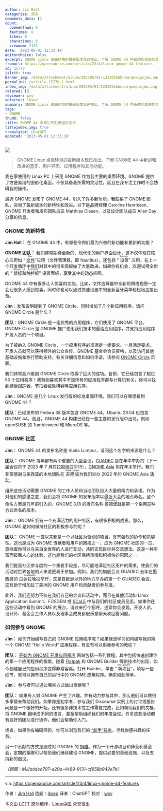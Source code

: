 ```yaml
---
author: Jim Hall
categories: 观点
comments_data: []
count:
  commentnum: 0
  favtimes: 0
  likes: 0
  sharetimes: 0
  viewnum: 2123
date: '2023-05-01 12:33:10'
editorchoice: false
excerpt: GNOME Linux 桌面环境的最新版本现已推出。了解 GNOME 44 中新的和改进的蓝牙、用户界面、应用程序和其他功能。
fromurl: https://opensource.com/article/23/4/linux-gnome-44-features
id: 15770
islctt: true
banner_img: /data/attachment/album/202305/01/123305bbbnaurqmxquxjmw.png
permalink: /article-15770-1.html
index_img: /data/attachment/album/202305/01/123305bbbnaurqmxquxjmw.png.thumb.jpg
related: []
reviewer: wxy
selector: lkxed
summary: GNOME Linux 桌面环境的最新版本现已推出。了解 GNOME 44 中新的和改进的蓝牙、用户界面、应用程序和其他功能。
tags:
- GNOME
thumb: false
title: GNOME 44 发布后的对该团队采访
titleindex_img: true
translator: ChatGPT
updated: '2023-05-01 12:33:10'
---
```


![](/data/attachment/album/202305/01/123305bbbnaurqmxquxjmw.png)



> 
> GNOME Linux 桌面环境的最新版本现已推出。了解 GNOME 44 中新的和改进的蓝牙、用户界面、应用程序和其他功能。
> 
> 
> 


我在家使用的 Linux PC 上采用 GNOME 作为我主要的桌面环境。GNOME 提供了方便易用的图形化桌面，不仅具备我所需的灵活性，而且在我专注工作时不会妨碍我的操作。


最近 GNOME 发布了 GNOME 44，引入了许多新功能。我联系了 GNOME 团队，咨询了最新版本的新特性和改进。以下是品牌经理 Caroline Henriksen、GNOME 开发者和发布团队成员 Matthias Clasen，以及设计团队成员 Allan Day 分享的信息。


### GNOME 的新特性


**Jim Hall：** 在 GNOME 44 中，有哪些令你们最为兴奋的新功能和更新的功能？


**GNOME 团队：** 我们非常期待全新的、现代化的用户界面设计，这不仅体现在核心应用如 “<ruby> <a href="https://opensource.com/article/22/12/linux-file-manager-gnome">  文件 </a> <rt>  Files </rt></ruby>”应用（文件管理器，即 Nautilus），还包括 “<ruby> 设置 <rt>  Settings </rt></ruby>” 应用，在上一个开发循环中我们对其中的很多面板做了大量改进。如果你有机会，欢迎试用全新的 “<ruby> 鼠标和触控板 <rt>  Mouse &amp; Touchpad </rt></ruby>” 设置面板，享受其中的动态插图。


GNOME 44 中有很多让人惊喜的功能。比如，文件选择器中全新的网格视图一定会让很多人感到惊喜，同时你也可以通过快速设置中的全新蓝牙菜单轻松地连接设备。


**Jim**：发布说明提到了 GNOME Circle，同时增加了几个新应用程序。请问 GNOME Circle 是什么？


**团队**：GNOME Circle 是一组优秀的应用程序，它们使用了 GNOME 平台。GNOME Circle 是 GNOME 推广使用我们技术的最佳应用程序，并支持应用程序开发人员的一个项目。


为了被纳入 GNOME Circle，一个应用程序必须满足一组要求。一旦满足要求，开发人员就可以获得额外的公众宣传、GNOME 基金会会员资格，以及访问其他基础设施和旅行赞助支持。有关详细信息和如何申请，请参阅 [GNOME Circle](https://circle.gnome.org/) 页面。


我们非常高兴看到 GNOME Circle 取得了巨大的成功。目前，它已经包含了超过 50 个应用程序！我特别喜欢其中不是所有的应用程序都与计算机有关，你可以找到健康跟踪器、节拍器或象棋钟等应用程序。


**Jim**：GNOME 是几个 Linux 发行版的标准桌面环境。我们可以在哪里看到 GNOME 44？


**团队**：已经发布的 Fedora 38 版本包含 GNOME 44。Ubuntu 23.04 也包含 GNOME 44。而且，GNOME 44 构建已经在一些主要的发行版中出现，例如 openSUSE 的 Tumbleweed 和 MicroOS 等。


### GNOME 社区


**Jim：** GNOME 44 的发布名称是 Kuala Lumpur，请问这个名字的来源是什么？


**团队：** GNOME 每年都有两个重要的大型会议，[GUADEC](https://events.gnome.org/event/101/) 是在年中举办的（下一届会议将于 2023 年 7 月在拉脱维亚举行），[GNOME Asia](https://events.gnome.org/event/100/) 则在年末举行。我们非常感谢马来西亚的本地团队在 <ruby> 吉隆坡 <rt>  Kuala Lumpur </rt></ruby> 为我们举办 2022 年的 GNOME Asia 活动。


组织这些活动需要 GNOME 的工作人员和当地团队投入大量的精力和承诺。作为对他们的感激之意，我们会将 GNOME 的发布版本以最近大会的地点命名。这个命名方案是几年前引入的。GNOME 3.18 的发布名称 <ruby> 哥德堡 <rt>  Gothenburg </rt></ruby> 就是第一个采用这种方式命名的版本。


**Jim：** GNOME 拥有一个充满活力的用户社区，有很多积极的成员。那么，GNOME 是如何保持社区的积极参与的呢？


**团队：** GNOME 一直以来都是一个以社区为驱动的项目，具有强烈的协作和包容性。这也是成为 GNOME 贡献者和用户的回报之一。成为 GNOME 社区的一员，意味着你可以与来自全世界的人进行互动，共同实现目标并交流想法。这是一种丰富而鼓舞人心的体验，这也是我们的社区保持热情和积极性的原因之一。


我们提高社区参与度的一个重要手段是，尽可能地满足社区用户的需求，使我们的活动对世界各地的人来说更易于参加。例如，我们的旗舰会议 GUADEC 去年在墨西哥的 <ruby> 瓜达拉哈拉 <rt>  Guadalajara </rt></ruby> 举行，这是自欧洲以外的地方举办的第一个 GUADEC 会议，这有助于增加拉丁美洲的 GNOME 用户和贡献者的参与度。


此外，我们还努力不仅在我们自己的会议和活动中，而且在其他活动如 Linux Application Summit、FOSDEM 或 [SCaLE](https://opensource.com/tags/scale) 中与我们的社区成员见面。如果你在这些活动中看到 GNOME 的展台，请过来打个招呼。通常你会发现，开发人员、设计师、基金会工作人员以及理事会成员都很乐意聊天和回答问题。


### 如何参与 GNOME


**Jim：** 如何开始编写自己的 GNOME 应用程序呢？如果我想学习如何编写我的第一个 GNOME “Hello World” 应用程序，有没有可以供我参考的教程？


**团队：** [开始为 GNOME 开发应用程序](https://developer.gnome.org/) 网站包括一系列教程，其中包括快速创建你的第一个应用程序的指南。随着 [Flatpak](https://opensource.com/article/21/5/launch-flatpaks-linux-terminal) 和 GNOME Builder 等新技术的出现，如今创建自己的应用程序变得非常容易。打开 Builder，单击 “<ruby> 新项目 <rt>  new project </rt></ruby>”，填写一些细节，就可以拥有自己的运行中的 GNOME 应用程序。确实如此简单。


**Jim：** 参与者可以通过哪些方式做出贡献呢？


**团队：** 如果有人对 GNOME 产生了兴趣，并有动力参与其中，那么他们可以做很多事情来帮助我们。如果你是初学者，参与我们 Discourse 实例上的讨论或报告问题是一个很好的开始。还有很多非技术性工作需要完成，比如帮助我们的文档、将 GNOME 翻译成不同的语言，甚至帮助组织我们的年度会议。许多这些活动都有友好的团队进行协作，他们会帮助你入门。


或者，如果你有编码经验，你可以浏览我们的 [“新手”任务](https://gitlab.gnome.org/dashboard/issues?scope=all&state=opened&label_name%5B%5D=4.%20Newcomers)，寻找你感兴趣的任务。


另一个贡献的方式是通过对 GNOME 的 [捐赠](https://www.gnome.org/donate/)。作为一个开源项目和非营利基金会，定期的捐赠可以帮助我们继续建设 GNOME，提供必要的基础设施，以及支持新的倡议。


*（题图：MJ/addea707-a20a-4469-9131-cf958b942e7b）*




---


via: <https://opensource.com/article/23/4/linux-gnome-44-features>


作者：[Jim Hall](https://opensource.com/users/jim-hall) 选题：[lkxed](https://github.com/lkxed/) 译者：ChatGPT 校对：[wxy](https://github.com/wxy)


本文由 [LCTT](https://github.com/LCTT/TranslateProject) 原创编译，[Linux中国](https://linux.cn/) 荣誉推出